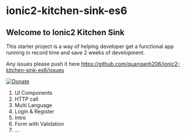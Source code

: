 # ionic2-kitchen-sink-es6
## Welcome to Ionic2 Kitchen Sink

This starter project is a way of helping developer get a functional app running in record time and save 2 weeks of development.

Any issues please push it here https://github.com/quanganh206/ionic2-kitchen-sink-es6/issues

[![Donate](https://www.paypalobjects.com/en_US/i/btn/btn_donate_LG.gif)](https://www.paypal.com/cgi-bin/webscr?cmd=_donations&business=quanganh%40aiti%2ecom%2evn&lc=VN&item_name=Ionic2%20Calendar&item_number=ionic2calendar&no_note=0&currency_code=USD&bn=PP%2dDonationsBF%3abtn_donateCC_LG%2egif%3aNonHostedGuest)

1. UI Components
2. HTTP call
3. Multi Language 
4. Login & Register
5. Intro
6. Form with Validation
7. ...